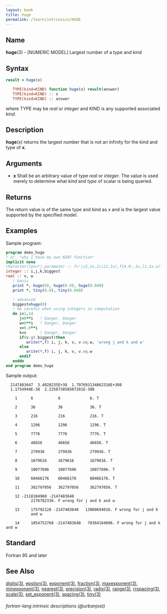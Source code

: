 ```yaml
---
layout: book
title: huge
permalink: /learn/intrinsics/HUGE
---
```

## __Name__

__huge__(3) - \[NUMERIC MODEL\] Largest number of a type and kind

## __Syntax__
```fortran
result = huge(x)

   TYPE(kind=KIND) function huge(x) result(answer)
   TYPE(kind=KIND) :: x
   TYPE(kind=KIND) :: answer
```
   where TYPE may be _real_ or _integer_ and KIND is any supported
   associated _kind_.

## __Description__

__huge__(x) returns the largest number that is not an infinity for the
kind and type of __x__.

## __Arguments__

  - __x__
    Shall be an arbitrary value of type _real_ or _integer_.
    The value is used merely to determine what _kind_ and _type_ of
    scalar is being queried.

## __Returns__

The return value is of the same type and kind as _x_ and is the
largest value supported by the specified model.

## __Examples__

Sample program:

```fortran
program demo_huge
! or, "why I have my own NINT function"
implicit none
character(len=*),parameter :: f='(i2,1x,2(i11,1x),f14.0:,1x,l1,1x,a)'
integer :: i,j,k,biggest
real :: v, w
   ! basic
   print *, huge(0), huge(0.0), huge(0.0d0)
   print *, tiny(0.0), tiny(0.0d0)

   ! advanced
   biggest=huge(0)
   ! be careful when using integers in computation
   do i=1,14
      j=6**i   ! Danger, Danger
      w=6**i   ! Danger, Danger
      v=6.0**i
      k=v      ! Danger, Danger
      if(v.gt.biggest)then
         write(*,f) i, j, k, v, v.eq.w, 'wrong j and k and w'
      else
         write(*,f) i, j, k, v, v.eq.w
      endif
   enddo
end program demo_huge
```
Sample output:
```
  2147483647  3.4028235E+38  1.797693134862316E+308
  1.1754944E-38  2.225073858507201E-308

    1      6           6             6. T

    2      36          36            36. T

    3      216         216           216. T

    4      1296        1296          1296. T

    5      7776        7776          7776. T

    6      46656       46656         46656. T

    7      279936      279936        279936. T

    8      1679616     1679616       1679616. T

    9      10077696    10077696      10077696. T

    10     60466176    60466176      60466176. T

    11     362797056   362797056     362797056. T

    12 -2118184960 -2147483648
           2176782336. F wrong for j and k and w

    13     175792128 -2147483648   13060694016. F wrong for j and k
           and w

    14     1054752768 -2147483648   78364164096. F wrong for j and k and w
```
## __Standard__

Fortran 95 and later
## __See Also__

[digits(3)](DIGITS),
[epsilon(3)](EPSILON),
[exponent(3)](EXPONENT),
[fraction(3)](FRACTION),
[maxexponent(3)](MAXEXPONENT),
[minexponent(3)](MINEXPONENT),
[nearest(3)](NEAREST),
[precision(3)](PRECISION),
[radix(3)](RADIX),
[range(3)](RANGE),
[rrspacing(3)](RRSPACING),
[scale(3)](SCALE),
[set_exponent(3)](SET_EXPONENT),
[spacing(3)](SPACING),
[tiny(3)](TINY)

###### fortran-lang intrinsic descriptions (@urbanjost)

